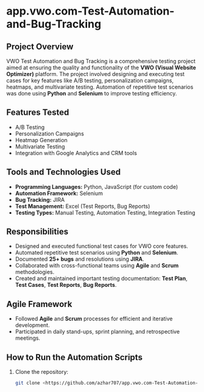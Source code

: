 # app.vwo.com-Test-Automation-and-Bug-Tracking


## Project Overview
VWO Test Automation and Bug Tracking is a comprehensive testing project aimed at ensuring the quality and functionality of the **VWO (Visual Website Optimizer)** platform. The project involved designing and executing test cases for key features like A/B testing, personalization campaigns, heatmaps, and multivariate testing. Automation of repetitive test scenarios was done using **Python** and **Selenium** to improve testing efficiency.

## Features Tested
- A/B Testing
- Personalization Campaigns
- Heatmap Generation
- Multivariate Testing
- Integration with Google Analytics and CRM tools

## Tools and Technologies Used
- **Programming Languages:** Python, JavaScript (for custom code)
- **Automation Framework:** Selenium
- **Bug Tracking:** JIRA
- **Test Management:** Excel (Test Reports, Bug Reports)
- **Testing Types:** Manual Testing, Automation Testing, Integration Testing

## Responsibilities
- Designed and executed functional test cases for VWO core features.
- Automated repetitive test scenarios using **Python** and **Selenium**.
- Documented **25+ bugs** and resolutions using **JIRA**.
- Collaborated with cross-functional teams using **Agile** and **Scrum** methodologies.
- Created and maintained important testing documentation: **Test Plan**, **Test Cases**, **Test Reports**, **Bug Reports**.

## Agile Framework
- Followed **Agile** and **Scrum** processes for efficient and iterative development.
- Participated in daily stand-ups, sprint planning, and retrospective meetings.
  
## How to Run the Automation Scripts
1. Clone the repository:
   ```bash
   git clone <https://github.com/azhar707/app.vwo.com-Test-Automation-and-Bug-Tracking>
